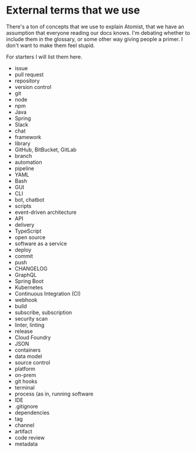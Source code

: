 # External terms that we use

There's a ton of concepts that we use to explain Atomist, that we have an assumption that everyone reading our docs knows.
I'm debating whether to include them in the glossary, or some other way giving people a primer. I don't want to make them feel stupid.

For starters I will list them here.

* issue
* pull request
* repository
* version control
* git
* node
* npm
* Java
* Spring
* Slack
* chat
* framework
* library
* GitHub, BitBucket, GitLab
* branch
* automation
* pipeline
* YAML
* Bash
* GUI
* CLI
* bot, chatbot
* scripts
* event-driven architecture
* API
* delivery
* TypeScript
* open source
* software as a service
* deploy
* commit
* push
* CHANGELOG
* GraphQL
* Spring Boot
* Kubernetes
* Continuous Integration (CI)
* webhook
* build
* subscribe, subscription
* security scan
* linter, linting
* release
* Cloud Foundry
* JSON
* containers
* data model
* source control
* platform
* on-prem
* git hooks
* terminal
* process (as in, running software
* IDE
* .gitignore
* dependencies
* tag
* channel
* artifact
* code review
* metadata
